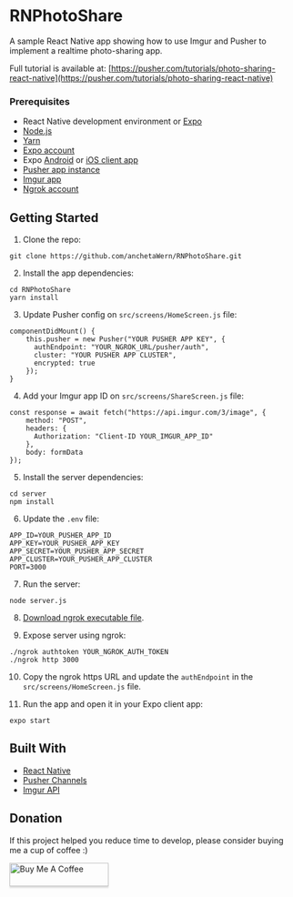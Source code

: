 # RNPhotoShare
A sample React Native app showing how to use Imgur and Pusher to implement a realtime photo-sharing app.

Full tutorial is available at: [https://pusher.com/tutorials/photo-sharing-react-native](https://pusher.com/tutorials/photo-sharing-react-native)

### Prerequisites

- React Native development environment or [Expo](https://expo.io/)
- [Node.js](https://nodejs.org/en/)
- [Yarn](https://yarnpkg.com/en/)
- [Expo account](https://expo.io/)
- Expo [Android](https://play.google.com/store/apps/details?id=host.exp.exponent&hl=en) or [iOS client app](https://itunes.apple.com/us/app/expo-client/id982107779?mt=8)
- [Pusher app instance](https://pusher.com)
- [Imgur app](https://api.imgur.com/oauth2/addclient)
- [Ngrok account](https://ngrok.com/)


## Getting Started

1. Clone the repo:

```
git clone https://github.com/anchetaWern/RNPhotoShare.git
```

2. Install the app dependencies:

```
cd RNPhotoShare
yarn install
```

3. Update Pusher config on `src/screens/HomeScreen.js` file:

```
componentDidMount() {
    this.pusher = new Pusher("YOUR PUSHER APP KEY", {
      authEndpoint: "YOUR_NGROK_URL/pusher/auth",
      cluster: "YOUR PUSHER APP CLUSTER",
      encrypted: true
    });
}
```

4. Add your Imgur app ID on `src/screens/ShareScreen.js` file:

```
const response = await fetch("https://api.imgur.com/3/image", {
	method: "POST",
	headers: {
	  Authorization: "Client-ID YOUR_IMGUR_APP_ID"
	},
	body: formData
});
```

5. Install the server dependencies:

```
cd server
npm install
```

6. Update the `.env` file:

```
APP_ID=YOUR_PUSHER_APP_ID
APP_KEY=YOUR_PUSHER_APP_KEY
APP_SECRET=YOUR_PUSHER_APP_SECRET
APP_CLUSTER=YOUR_PUSHER_APP_CLUSTER
PORT=3000
```


7. Run the server:

```
node server.js
```

8. [Download ngrok executable file](https://dashboard.ngrok.com/get-started).

9. Expose server using ngrok:


```
./ngrok authtoken YOUR_NGROK_AUTH_TOKEN
./ngrok http 3000
```

10. Copy the ngrok https URL and update the `authEndpoint` in the `src/screens/HomeScreen.js` file.

11. Run the app and open it in your Expo client app:

```
expo start
```


## Built With

* [React Native](http://facebook.github.io/react-native/)
* [Pusher Channels](https://pusher.com)
* [Imgur API](https://apidocs.imgur.com/)

## Donation

If this project helped you reduce time to develop, please consider buying me a cup of coffee :)

<a href="https://www.buymeacoffee.com/wernancheta" target="_blank"><img src="https://www.buymeacoffee.com/assets/img/custom_images/orange_img.png" alt="Buy Me A Coffee" style="height: 41px !important;width: 174px !important;box-shadow: 0px 3px 2px 0px rgba(190, 190, 190, 0.5) !important;-webkit-box-shadow: 0px 3px 2px 0px rgba(190, 190, 190, 0.5) !important;" ></a>

